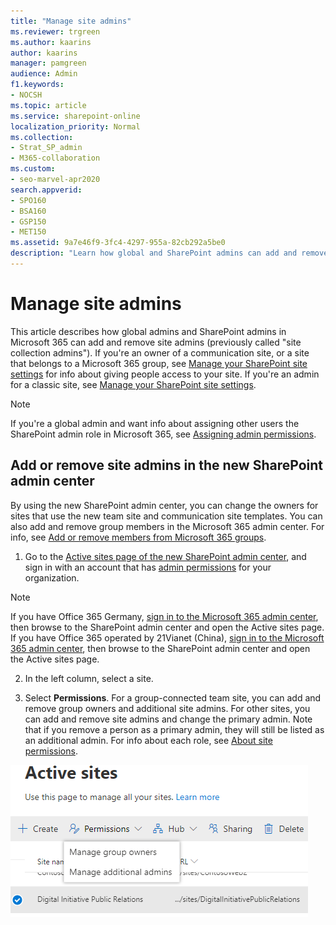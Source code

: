 ```yaml
---
title: "Manage site admins"
ms.reviewer: trgreen
ms.author: kaarins
author: kaarins
manager: pamgreen
audience: Admin
f1.keywords:
- NOCSH
ms.topic: article
ms.service: sharepoint-online
localization_priority: Normal
ms.collection:  
- Strat_SP_admin
- M365-collaboration
ms.custom:
- seo-marvel-apr2020
search.appverid:
- SPO160
- BSA160
- GSP150
- MET150
ms.assetid: 9a7e46f9-3fc4-4297-955a-82cb292a5be0
description: "Learn how global and SharePoint admins can add and remove site admins."
---
```


# Manage site admins

This article describes how global admins and SharePoint admins in Microsoft 365 can add and remove site admins (previously called "site collection admins"). If you're an owner of a communication site, or a site that belongs to a Microsoft 365 group, see [Manage your SharePoint site settings](https://support.office.com/article/8376034d-d0c7-446e-9178-6ab51c58df42#__BKMKMngSitePermissions) for info about giving people access to your site. If you're an admin for a classic site, see [Manage your SharePoint site settings](https://support.office.com/article/8376034d-d0c7-446e-9178-6ab51c58df42#id0eaabaaa=server). 
  
> [!NOTE]
> If you're a global admin and want info about assigning other users the SharePoint admin role in Microsoft 365, see [Assigning admin permissions](/office365/admin/add-users/assign-admin-roles). 
  
## Add or remove site admins in the new SharePoint admin center

By using the new SharePoint admin center, you can change the owners for sites that use the new team site and communication site templates. You can also add and remove group members in the Microsoft 365 admin center. For info, see [Add or remove members from Microsoft 365 groups](/office365/admin/create-groups/add-or-remove-members-from-groups). 
  
1. Go to the [Active sites page of the new SharePoint admin center](https://admin.microsoft.com/sharepoint?page=siteManagement&modern=true), and sign in with an account that has [admin permissions](/sharepoint/sharepoint-admin-role) for your organization.

>[!NOTE]
>If you have Office 365 Germany, [sign in to the Microsoft 365 admin center](https://go.microsoft.com/fwlink/p/?linkid=848041), then browse to the SharePoint admin center and open the Active sites page. <br>If you have Office 365 operated by 21Vianet (China), [sign in to the Microsoft 365 admin center](https://go.microsoft.com/fwlink/p/?linkid=850627), then browse to the SharePoint admin center and open the Active sites page.

2. In the left column, select a site.
  
3. Select **Permissions**. For a group-connected team site, you can add and remove group owners and additional site admins. For other sites, you can add and remove site admins and change the primary admin. Note that if you remove a person as a primary admin, they will still be listed as an additional admin. For info about each role, see [About site permissions](site-permissions.md). 

![Changing admins for a team site](media/change-admins.png)
